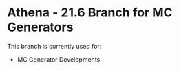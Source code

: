 Athena - 21.6 Branch for MC Generators
==========================

This branch is currently used for:
- MC Generator Developments